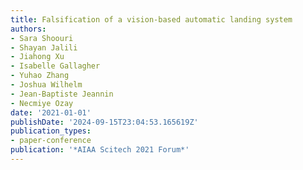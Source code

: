 ```yaml
---
title: Falsification of a vision-based automatic landing system
authors:
- Sara Shoouri
- Shayan Jalili
- Jiahong Xu
- Isabelle Gallagher
- Yuhao Zhang
- Joshua Wilhelm
- Jean-Baptiste Jeannin
- Necmiye Ozay
date: '2021-01-01'
publishDate: '2024-09-15T23:04:53.165619Z'
publication_types:
- paper-conference
publication: '*AIAA Scitech 2021 Forum*'
---
```

